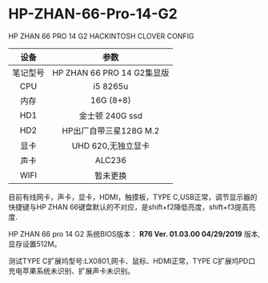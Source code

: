 # HP-ZHAN-66-Pro-14-G2
HP ZHAN 66 PRO 14 G2 HACKINTOSH CLOVER CONFIG

| 设备 | 参数 | 
| :---:         |     :---:      | 
| 笔记型号  | HP ZHAN 66 PRO 14 G2集显版  | 
| CPU   | i5 8265u     | 
| 内存     | 16G (8+8)   | 
| HD1     | 金士顿 240G ssd   |
| HD2     | HP出厂自带三星128G M.2   |
| 显卡    | UHD 620,无独立显卡   |
| 声卡    | ALC236   |
| WIFI    | 暂未更换   |

目前有线网卡，声卡，显卡，HDMI，触摸板，TYPE C,USB正常，调节显示器的快捷键与HP ZHAN 66键盘默认的不对应，是shift+f2降低亮度，shift+f3提高亮度.


HP ZHAN 66 pro 14 G2 系统BIOS版本： **R76 Ver. 01.03.00 04/29/2019** 版本,显存设置512M。

测试TYPE C扩展坞型号:LX0801,网卡、鼠标、HDMI正常，TYPE C扩展坞PD口充电苹果系统未识别、扩展声卡未识别。

